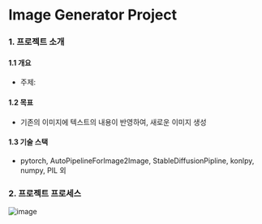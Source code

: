 # Image Generator Project 

### 1. 프로젝트 소개
#### 1.1 개요
- 주제: 


#### 1.2 목표
- 기존의 이미지에 텍스트의 내용이 반영하여, 새로운 이미지 생성

#### 1.3 기술 스택
- pytorch, AutoPipelineForImage2Image, StableDiffusionPipline, konlpy, numpy, PIL 외



### 2. 프로젝트 프로세스

![image](https://github.com/JinSan-RM/ImageGen_textPlusimage/assets/143769249/5e98129f-483c-4177-a1e4-af4fff2913a3)



